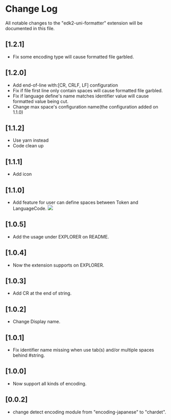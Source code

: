 # Change Log

All notable changes to the "edk2-uni-formatter" extension will be documented in this file.

## [1.2.1]
- Fix some encoding type will cause formatted file garbled.

## [1.2.0]
- Add end-of-line with:[CR, CRLF, LF] configuration
- Fix if file first line only contain spaces will cause formatted file garbled.
- Fix if language define's name matches identifier value will cause formatted value being cut.
- Change max space's configuration name(the configuration added on 1.1.0)

## [1.1.2]
- Use yarn instead
- Code clean up

## [1.1.1]
- Add icon

## [1.1.0]
- Add feature for user can define spaces between Token and LanguageCode.
![](img/change.jpg)

## [1.0.5]
- Add the usage under EXPLORER on README.

## [1.0.4]
- Now the extension supports on EXPLORER.

## [1.0.3]
- Add CR at the end of string.

## [1.0.2]
- Change Display name.

## [1.0.1]
- Fix identifier name missing when use tab(s) and/or multiple spaces behind #string.

## [1.0.0]
- Now support all kinds of encoding.

## [0.0.2]
- change detect encoding module from "encoding-japanese" to "chardet".